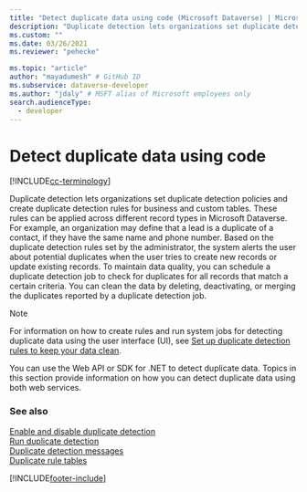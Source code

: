 ```yaml
---
title: "Detect duplicate data using code (Microsoft Dataverse) | Microsoft Docs" # Intent and product brand in a unique string of 43-59 chars including spaces
description: "Duplicate detection lets organizations set duplicate detection policies and create duplicate detection rules for business and custom tables." # 115-145 characters including spaces. This abstract displays in the search result.
ms.custom: ""
ms.date: 03/26/2021
ms.reviewer: "pehecke"

ms.topic: "article"
author: "mayadumesh" # GitHub ID
ms.subservice: dataverse-developer
ms.author: "jdaly" # MSFT alias of Microsoft employees only
search.audienceType: 
  - developer
---
```

# Detect duplicate data using code

[!INCLUDE[cc-terminology](includes/cc-terminology.md)]

Duplicate detection lets organizations set duplicate detection policies and create duplicate detection rules for business and custom tables. These rules can be applied across different record types in Microsoft Dataverse. For example, an organization may define that a lead is a duplicate of a contact, if they have the same name and phone number. Based on the duplicate detection rules set by the administrator, the system alerts the user about potential duplicates when the user tries to create new records or update existing records. To maintain data quality, you can schedule a duplicate detection job to check for duplicates for all records that match a certain criteria. You can clean the data by deleting, deactivating, or merging the duplicates reported by a duplicate detection job.

> [!NOTE]
> For information on how to create rules and run system jobs for detecting duplicate data using the user interface (UI), see [Set up duplicate detection rules to keep your data clean](/power-platform/admin/set-up-duplicate-detection-rules-keep-data-clean).

You can use the Web API or SDK for .NET to detect duplicate data. Topics in this section provide information on how you can detect duplicate data using both web services. 

### See also

[Enable and disable duplicate detection](enable-disable-duplicate-detection.md)<br/>
[Run duplicate detection](run-duplicate-detection.md)<br/>
[Duplicate detection messages](duplicate-detection-messages.md)<br/>
[Duplicate rule tables](duplicaterule-entities.md)

[!INCLUDE[footer-include](../../includes/footer-banner.md)]
